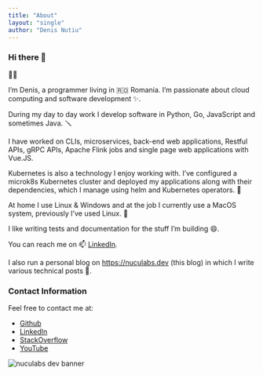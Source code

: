 ```yaml
---
title: "About"
layout: "single"
author: "Denis Nutiu"
---
```

### Hi there 👋

🧑‍💻

I’m Denis, a programmer living in 🇷🇴 Romania. I’m passionate about cloud computing 
and software development ✨.

During my day to day work I develop software in Python, Go, JavaScript and sometimes Java. 🪛

I have worked on CLIs, microservices, back-end web applications, 
Restful APIs, gRPC APIs, Apache Flink jobs and single page web applications with Vue.JS.

Kubernetes is also a technology I enjoy working with.
I’ve configured a microk8s Kubernetes cluster and deployed 
my applications along with their dependencies, which I manage using helm and Kubernetes operators. 🚀


At home I use Linux & Windows and at the job 
I currently use a MacOS system, previously I’ve used Linux. 👾

I like writing tests and documentation for the stuff I’m building 😄.

You can reach me on 📫 [LinkedIn](https://www.linkedin.com/in/denisnutiu/).

I also run a personal blog on https://nuculabs.dev (this blog) in which I write various technical posts 💬.

### Contact Information
Feel free to contact me at:

- [Github](https://github.com/dnutiu)
- [LinkedIn](https://linkedin.com/in/denisnutiu)
- [StackOverflow](https://stackoverflow.com/users/4092044/denis-nutiu)
- [YouTube](https://www.youtube.com/@nuculabs)

![nuculabs dev banner](/images/blog-banner.webp)